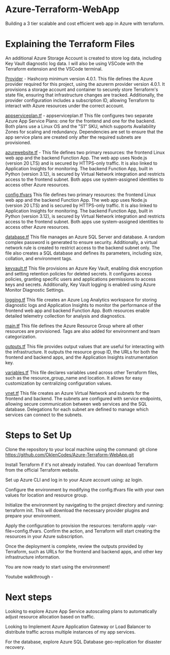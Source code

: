 # Azure-Terraform-WebApp

Building a 3 tier scalable and cost efficient web app in Azure with terraform.

# Explaining the Terraform Files
An additional Azure Storage Account is created to store log data, including Key Vault diagnostic log data. 
I will also be using VSCode with the Terraform extension and the VSCode terminal. 

[Provider](https://github.com/OklenCodes/Azure-Terraform-WebApp/blob/main/provider.tf) - 
Hashcorp minimum version 4.0.1. 
This file defines the Azure provider required for this project, using the azurerm provider version 4.0.1. It provisions a storage account and container to securely store Terraform's state file, ensuring that infrastructure changes are tracked. Additionally, the provider configuration includes a subscription ID, allowing Terraform to interact with Azure resources under the correct account.

[appserviceplan.tf](https://github.com/OklenCodes/Azure-Terraform-WebApp/blob/main/appserviceplan.tf) -
appserviceplan.tf
This file configures two separate Azure App Service Plans: one for the frontend and one for the backend. Both plans use a Linux OS and the "S1" SKU, which supports Availability Zones for scaling and redundancy. Dependencies are set to ensure that the app service plans are created only after the required subnets are provisioned.

[azurewebsite.tf](https://github.com/OklenCodes/Azure-Terraform-WebApp/blob/main/azurewebsite.tf) - 
This file defines two primary resources: the frontend Linux web app and the backend Function App. The web app uses Node.js (version 20 LTS) and is secured by HTTPS-only traffic. It is also linked to Application Insights for monitoring. The backend Function App, built in Python (version 3.12), is secured by Virtual Network integration and restricts access to the frontend subnet. Both apps use system-assigned identities to access other Azure resources.

[config.tfvars](https://github.com/OklenCodes/Azure-Terraform-WebApp/blob/main/config.tfvars)
This file defines two primary resources: the frontend Linux web app and the backend Function App. The web app uses Node.js (version 20 LTS) and is secured by HTTPS-only traffic. It is also linked to Application Insights for monitoring. The backend Function App, built in Python (version 3.12), is secured by Virtual Network integration and restricts access to the frontend subnet. Both apps use system-assigned identities to access other Azure resources.

[database.tf](https://github.com/OklenCodes/Azure-Terraform-WebApp/blob/main/database.tf)
This file manages an Azure SQL Server and database. A random complex password is generated to ensure security. Additionally, a virtual network rule is created to restrict access to the backend subnet only. The file also creates a SQL database and defines its parameters, including size, collation, and environment tags.


[keyvault.tf](https://github.com/OklenCodes/Azure-Terraform-WebApp/blob/main/keyvault.tf)
This file provisions an Azure Key Vault, enabling disk encryption and setting retention policies for deleted secrets. It configures access policies, granting specific users and applications permissions to access keys and secrets. Additionally, Key Vault logging is enabled using Azure Monitor Diagnostic Settings.

[logging.tf](https://github.com/OklenCodes/Azure-Terraform-WebApp/blob/main/logging.tf)
This file creates an Azure Log Analytics workspace for storing diagnostic logs and Application Insights to monitor the performance of the frontend web app and backend Function App. Both resources enable detailed telemetry collection for analysis and diagnostics.

[main.tf](https://github.com/OklenCodes/Azure-Terraform-WebApp/blob/main/main.tf)
This file defines the Azure Resource Group where all other resources are provisioned. Tags are also added for environment and team categorization.

[outputs.tf](https://github.com/OklenCodes/Azure-Terraform-WebApp/blob/main/outputs.tf)
This file provides output values that are useful for interacting with the infrastructure. It outputs the resource group ID, the URLs for both the frontend and backend apps, and the Application Insights instrumentation key.


[variables.tf](https://github.com/OklenCodes/Azure-Terraform-WebApp/blob/main/variables.tf)
This file declares variables used across other Terraform files, such as the resource_group_name and location. It allows for easy customization by centralizing configuration values.

[vnet.tf](https://github.com/OklenCodes/Azure-Terraform-WebApp/blob/main/vnet.tf)
This file creates an Azure Virtual Network and subnets for the frontend and backend. The subnets are configured with service endpoints, allowing secure communication between web services and the SQL database. Delegations for each subnet are defined to manage which services can connect to the subnets.


# Steps to Set Up
Clone the repository to your local machine using the command:
git clone https://github.com/OklenCodes/Azure-Terraform-WebApp.git

Install Terraform if it's not already installed. You can download Terraform from the official Terraform website.

Set up Azure CLI and log in to your Azure account using:
az login.

Configure the environment by modifying the config.tfvars file with your own values for location and resource group.

Initialize the environment by navigating to the project directory and running:
terraform init.
This will download the necessary provider plugins and prepare your environment.

Apply the configuration to provision the resources:
terraform apply -var-file=config.tfvars.
Confirm the action, and Terraform will start creating the resources in your Azure subscription.

Once the deployment is complete, review the outputs provided by Terraform, such as URLs for the frontend and backend apps, and other key infrastructure information.

You are now ready to start using the environment!



Youtube walkthrough - 


# Next steps
Looking to explore Azure App Service autoscaling plans to automatically adjust resource allocation based on traffic.

Looking to Implement Azure Application Gateway or Load Balancer to distribute traffic across multiple instances of my app services.

For the database, explore Azure SQL Database geo-replication for disaster recovery.
